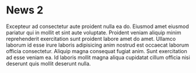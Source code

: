 # News 2

Excepteur ad consectetur aute proident nulla ea do. Eiusmod amet eiusmod pariatur qui in mollit et sint aute voluptate. Proident veniam aliquip minim reprehenderit exercitation sunt proident labore amet do amet. Ullamco laborum id esse irure laboris adipisicing anim nostrud est occaecat laborum officia consectetur. Aliquip magna consequat fugiat anim. Sunt exercitation ad esse veniam ea. Id laboris mollit magna aliqua cupidatat cillum officia nisi deserunt quis mollit deserunt nulla.

